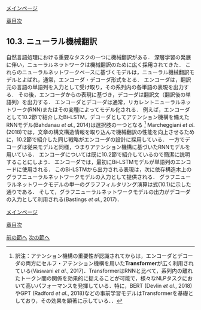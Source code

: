 [メインページ](../../index.markdown)

[章目次](./chap10.md)
## 10.3. ニューラル機械翻訳

自然言語処理における重要なタスクの一つに機械翻訳がある． 深層学習の発展に伴い，ニューラルネットワークは機械翻訳のために広く採用されてきた． これらのニューラルネットワークベースに基づくモデルは，ニューラル機械翻訳モデルとよばれ，通常，エンコーダ・デコーダ形式をとる． エンコーダは，翻訳元の言語の単語列を入力として受け取り，その系列内の各単語の表現を出力する． その後，エンコーダからの表現に基づき，デコーダは翻訳文（翻訳後の単語列）を出力する． エンコーダとデコーダは通常，リカレントニューラルネットワーク(RNN)またはその変種によってモデル化される． 例えば，エンコーダとして10.2節で紹介したBi-LSTM，デコーダとしてアテンション機構を備えたRNNモデル(Bahdanau *et al*., 2014)は選択肢の一つとなる [^3]
Marcheggiani *et al*.(2018)では，文章の構文構造情報を取り込んで機械翻訳の性能を向上させるために，10.2節で紹介した同じ戦略がエンコーダの設計に採用している． 一方でデコーダは従来モデルと同様，つまりアテンション機構に基づいたRNNモデルを用いている． エンコーダについては既に10.2節で紹介しているので簡潔に説明することにしよう． エンコーダでは，最初にBi-LSTMモデルが単語列のエンコードに使用される． このBi-LSTMから出力される表現は，次に依存構造木上のグラフニューラルネットワークモデルの入力として提供される． グラフニューラルネットワークモデルの単一のグラフフィルタリング演算は式(10.1)に示した通りである． そして，グラフニューラルネットワークモデルの出力がデコーダの入力として利用される(Bastings *et al*., 2017)．


[メインページ](../../index.markdown)

[章目次](./chap10.md)

[前の節へ](./subsection_02.md) [次の節へ](./subsection_04.md)

[^3]: 訳注：アテンション機構の重要性が認識されてからは，エンコーダとデコーダの両方にセルフ・アテンション機構を用いた**Transformer**が広く利用されている(Vaswani *et al*., 2017)．TransformerはRNNと比べて，系列内の離れたトークン間の関係を効果的に捉えることが可能で，様々なNLPタスクにおいて高いパフォーマンスを発揮している．特に，BERT (Devlin *et al*., 2018)やGPT (Radford *et al*., 2018)などの事前学習モデルはTransformerを基礎としており，その効果を顕著に示している．．
